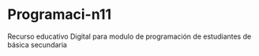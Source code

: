 # Programaci-n11
Recurso educativo Digital para modulo de programación de estudiantes de básica secundaria
